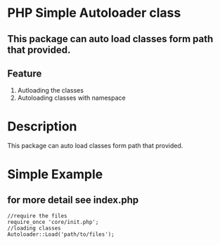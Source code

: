 # PHP Simple Autoloader class
## This package can auto load classes form path that provided.

## Feature

 1. Autloading the classes
 2. Autoloading classes with namespace

# Description
This package can auto load classes form path that provided.


# Simple Example 
## for more detail see index.php

	
	//require the files
	require_once 'core/init.php';
	//loading classes
	Autoloader::Load('path/to/files');
	

 
